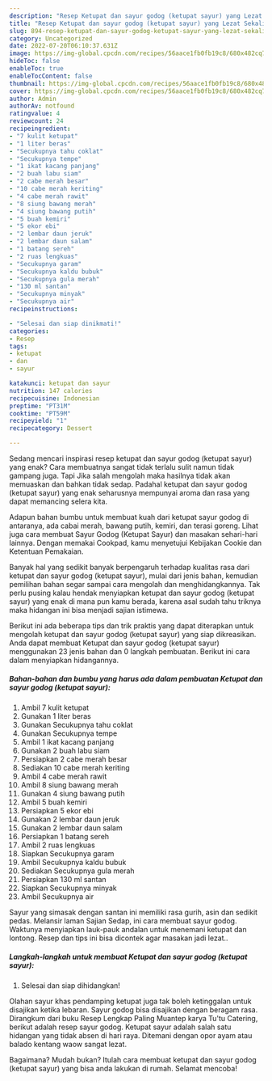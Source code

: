 ```yaml
---
description: "Resep Ketupat dan sayur godog (ketupat sayur) yang Lezat Sekali, Buat Buka Puasa}"
title: "Resep Ketupat dan sayur godog (ketupat sayur) yang Lezat Sekali, Buat Buka Puasa}"
slug: 894-resep-ketupat-dan-sayur-godog-ketupat-sayur-yang-lezat-sekali-buat-buka-puasa
category: Uncategorized
date: 2022-07-20T06:10:37.631Z
image: https://img-global.cpcdn.com/recipes/56aace1fb0fb19c8/680x482cq70/ketupat-dan-sayur-godog-ketupat-sayur-foto-resep-utama.jpg
hideToc: false
enableToc: true
enableTocContent: false
thumbnail: https://img-global.cpcdn.com/recipes/56aace1fb0fb19c8/680x482cq70/ketupat-dan-sayur-godog-ketupat-sayur-foto-resep-utama.jpg
cover: https://img-global.cpcdn.com/recipes/56aace1fb0fb19c8/680x482cq70/ketupat-dan-sayur-godog-ketupat-sayur-foto-resep-utama.jpg
author: Admin
authorAv: notfound
ratingvalue: 4
reviewcount: 24
recipeingredient:
- "7 kulit ketupat"
- "1 liter beras"
- "Secukupnya tahu coklat"
- "Secukupnya tempe"
- "1 ikat kacang panjang"
- "2 buah labu siam"
- "2 cabe merah besar"
- "10 cabe merah keriting"
- "4 cabe merah rawit"
- "8 siung bawang merah"
- "4 siung bawang putih"
- "5 buah kemiri"
- "5 ekor ebi"
- "2 lembar daun jeruk"
- "2 lembar daun salam"
- "1 batang sereh"
- "2 ruas lengkuas"
- "Secukupnya garam"
- "Secukupnya kaldu bubuk"
- "Secukupnya gula merah"
- "130 ml santan"
- "Secukupnya minyak"
- "Secukupnya air"
recipeinstructions:

- "Selesai dan siap dinikmati!"
categories:
- Resep
tags:
- ketupat
- dan
- sayur

katakunci: ketupat dan sayur 
nutrition: 147 calories
recipecuisine: Indonesian
preptime: "PT31M"
cooktime: "PT59M"
recipeyield: "1"
recipecategory: Dessert

---
```



Sedang mencari inspirasi resep ketupat dan sayur godog (ketupat sayur) yang enak? Cara membuatnya sangat tidak terlalu sulit namun tidak gampang juga. Tapi Jika salah mengolah maka hasilnya tidak akan memuaskan dan bahkan tidak sedap. Padahal ketupat dan sayur godog (ketupat sayur) yang enak seharusnya mempunyai aroma dan rasa yang dapat memancing selera kita.


Adapun bahan bumbu untuk membuat kuah dari ketupat sayur godog di antaranya, ada cabai merah, bawang putih, kemiri, dan terasi goreng. Lihat juga cara membuat Sayur Godog (Ketupat Sayur) dan masakan sehari-hari lainnya. Dengan memakai Cookpad, kamu menyetujui Kebijakan Cookie dan Ketentuan Pemakaian.

Banyak hal yang sedikit banyak berpengaruh terhadap kualitas rasa dari ketupat dan sayur godog (ketupat sayur), mulai dari jenis bahan, kemudian pemilihan bahan segar sampai cara mengolah dan menghidangkannya. Tak perlu pusing kalau hendak menyiapkan ketupat dan sayur godog (ketupat sayur) yang enak di mana pun kamu berada, karena asal sudah tahu triknya maka hidangan ini bisa menjadi sajian istimewa.


Berikut ini ada beberapa tips dan trik praktis yang dapat diterapkan untuk mengolah ketupat dan sayur godog (ketupat sayur) yang siap dikreasikan. Anda dapat membuat Ketupat dan sayur godog (ketupat sayur) menggunakan 23 jenis bahan dan 0 langkah pembuatan. Berikut ini cara dalam menyiapkan hidangannya.

<!--inarticleads1-->

##### Bahan-bahan dan bumbu yang harus ada dalam pembuatan Ketupat dan sayur godog (ketupat sayur):

1. Ambil 7 kulit ketupat
1. Gunakan 1 liter beras
1. Gunakan Secukupnya tahu coklat
1. Gunakan Secukupnya tempe
1. Ambil 1 ikat kacang panjang
1. Gunakan 2 buah labu siam
1. Persiapkan 2 cabe merah besar
1. Sediakan 10 cabe merah keriting
1. Ambil 4 cabe merah rawit
1. Ambil 8 siung bawang merah
1. Gunakan 4 siung bawang putih
1. Ambil 5 buah kemiri
1. Persiapkan 5 ekor ebi
1. Gunakan 2 lembar daun jeruk
1. Gunakan 2 lembar daun salam
1. Persiapkan 1 batang sereh
1. Ambil 2 ruas lengkuas
1. Siapkan Secukupnya garam
1. Ambil Secukupnya kaldu bubuk
1. Sediakan Secukupnya gula merah
1. Persiapkan 130 ml santan
1. Siapkan Secukupnya minyak
1. Ambil Secukupnya air


Sayur yang simasak dengan santan ini memiliki rasa gurih, asin dan sedikit pedas. Melansir laman Sajian Sedap, ini cara membuat sayur godog. Waktunya menyiapkan lauk-pauk andalan untuk menemani ketupat dan lontong. Resep dan tips ini bisa dicontek agar masakan jadi lezat.. 

<!--inarticleads2-->

##### Langkah-langkah untuk membuat Ketupat dan sayur godog (ketupat sayur):


1. Selesai dan siap dihidangkan!

Olahan sayur khas pendamping ketupat juga tak boleh ketinggalan untuk disajikan ketika lebaran. Sayur godog bisa disajikan dengan beragam rasa. Dirangkum dari buku Resep Lengkap Paling Muantep karya Tu&#39;tu Catering, berikut adalah resep sayur godog. Ketupat sayur adalah salah satu hidangan yang tidak absen di hari raya. Ditemani dengan opor ayam atau balado kentang waow sangat lezat. 

Bagaimana? Mudah bukan? Itulah cara membuat ketupat dan sayur godog (ketupat sayur) yang bisa anda lakukan di rumah. Selamat mencoba!
